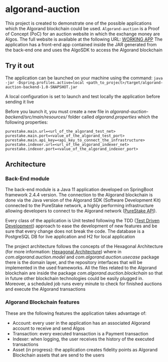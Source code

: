 # algorand-auction
This project is created to demonstrate one of the possible applications which the Algorand blockchain could be used.
`Algorand-auction` is a Proof of Concept (PoC) for an auction website in which the exchange money are Algos. The full website is available at the following URL: [WORKING APP](https://algorand-auction.herokuapp.com/auctions)
The application has a front-end app contained inside the JAR generated from the back-end one and uses the AlgoSDK to access the Algorand blockchain

## Try it out

The application can be launched on your machine using the command: 
`java -jar -Dspring.profiles.active=local <path_to_project>/target/algorand-auction-backend-1.0-SNAPSHOT.jar`

A local configuration is set to launch and test locally the application before sending it live

Before you launch it, you must create a new file in *algorand-auction-backend/src/main/resources/* folder called *algorand.properties* which the following properties: 
```text
purestake.main.url=<url_of_the_algorand_test_net>
purestake.main.port=<value_of_the_algorand_test_port>
purestake.main.api_key=<api_key_to_connect_the_infrastructure>
purestake.indexer.url=<url_of_the_algorand_indexer_net>
purestake.indexer.port=<value_of_the_algorand_indexer_port>
```

## Architecture

### Back-End module

The back-end module is a Java 11 application developed on SpringBoot framework 2.4.4 version. 
The connection to the Algorand blockchain is done via the Java version of the Algorand SDK (Software Development Kit) connected to the PureStake network, a highly performing infrastructure allowing developers to connect to the Algorand network ([PureStake API](https://www.purestake.com/)).

Every class of the application is Unit tested following the TDD ([Test Driven Development](https://en.wikipedia.org/wiki/Test-driven_development)) approach to ease the development of new features and be sure that every change does not break the code. The database is a PostgreSQL DB for live application and H2 for local application

The project architecture follows the concepts of the Hexagonal Architecture (for more information: [Hexagonal Architecture](https://en.wikipedia.org/wiki/Hexagonal_architecture_(software))) where in *com.algorand.auction.model* and *com.algorand.auction.usecase* package there is the domain layer, and the repository interfaces that will be implemented in the used frameworks. 
All the files related to the Algorand blockchain are inside the package *com.algorand.auction.blockchain* so that in future other blockchain technologies could be easily plugged in. Moreover, a scheduled job runs every minute to check for finished auctions and execute the Algorand transactions

### Algorand Blockchain features

These are the following features the application takes advantage of:

* Account: every user in the application has an associated Algorand account to receive and send Algos
* Transaction: every executed transaction is a Payment transaction
* Indexer: when logging, the user receives the history of the executed transactions
* Asset (in progress): the application creates fidelity points as Algorand Blockchain assets that are send to the users





